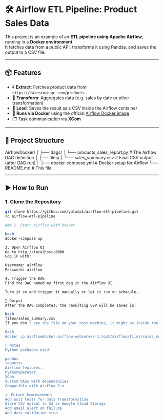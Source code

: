 # 🛠️ Airflow ETL Pipeline: Product Sales Data

This project is an example of an **ETL pipeline using Apache Airflow**, running in a **Docker environment**.  
It fetches data from a public API, transforms it using Pandas, and saves the output to a CSV file.

---

## 📦 Features

- ⏬ **Extract**: Fetches product data from `https://fakestoreapi.com/products`
- 🔄 **Transform**: Aggregates data (e.g. sales by date or other transformation)
- 💾 **Load**: Saves the result as a CSV inside the Airflow container
- 🐳 **Runs via Docker** using the official [Airflow Docker image](https://airflow.apache.org/docs/docker-stack/)
- 🗂️ Task communication via **XCom**

---

## 🧱 Project Structure

AirflowDocker/
│
├── dags/
│ └── products_sales_report.py # The Airflow DAG definition
│
├── files/
│ └── sales_summary.csv # Final CSV output (after DAG run)
│
├── docker-compose.yml # Docker setup for Airflow
└── README.md # This file

---

## ▶️ How to Run

### 1. Clone the Repository

```bash
git clone https://github.com/yuladp1/airflow-etl-pipeline.git
cd airflow-etl-pipeline

### 2. Start Airflow with Docker

bash
docker-compose up

3. Open Airflow UI
Go to http://localhost:8080
Log in with:

Username: airflow
Password: airflow

4. Trigger the DAG
Find the DAG named my_first_dag in the Airflow UI.

Turn it on and trigger it manually or let it run on schedule.

📄 Output
After the DAG completes, the resulting CSV will be saved in:

bash
files/sales_summary.csv
If you don't see the file on your host machine, it might be inside the Docker container. You can copy it like this:

bash
docker cp airflowdocker-airflow-webserver-1:/opt/airflow/files/sales_summary.csv ./files/

🔧 Notes
Python packages used:

pandas
requests
Airflow features:
PythonOperator
XCom
Custom DAGs with dependencies
Compatible with Airflow 2.x

📈 Future Improvements
Add unit tests for data transformation
Store CSV output to S3 or Google Cloud Storage
Add email alert on failure
Add data validation step

